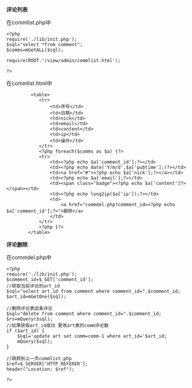 **评论列表**

在commlist.php中

    <?php
    require('./lib/init.php');
    $sql="select *from comment";
    $comms=mGetALL($sql);
    
    require(ROOT.'/view/admin/commlist.html');
    
    ?>

在commlist.html中

 			 <table>
                <tr>
                    <td>序号</td>
                    <td>日期</td>
                    <td>nick</td>
                    <td>email</td>
                    <td>content</td>
                    <td>ip</td>
                    <td>操作</td>
                </tr>
                <?php foreach($comms as $a) {?>
                <tr>
                    <td><?php echo $a['comment_id'];?></td>
                    <td><?php echo date('Y/m/d',$a['pubtime'];)?></td>
                    <td><a href="#"><?php echo $a['nick'];?></a></td>
                    <td><?php echo $a['email'];?></td>
                    <td><span class="badge"><?php echo $a['content']?></span></td>
                    <td><?php echo long2ip($a['ip']);?></td>
                    <td>
                        <a href="commdel.php?comment_id=<?php echo $a['comment_id'];?>">删除</a>
                    </td>
                </tr>
                <?php }?>
            </table>



**评论删除**


在commdel.php中

    <?php
    require('./lib/init.php');
    $comment_id=$_GET['comment_id'];
    //获取当前评论的art_id
    $sql="select art_id from comment where comment_id=".$comment_id;
    $art_id=mGetOne($sql);
    
    //删除评论表这条评论
    $sql="delete from comment where comment_id=".$comment_id;
    $rs=mQuery($sql);
    //如果获取art_id成功 更改art表的comm评论数
    if ($art_id) {
    	$sql='update art set comm=comm-1 where art_id='$art_id;
    	mQuery($sql);
    }
    
    //跳转到上一页commlist.php
    $ref=$_SERVER['HTTP_REFERER'];
    header("Location: $ref");
    
    ?>


